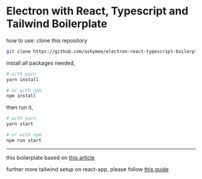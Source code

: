 # Electron with React, Typescript and Tailwind Boilerplate

how to use:
clone this repository

```bash
git clone https://github.com/ashymee/electron-react-typescript-boilerplate.git && cd electron-react-typescript-boilerplate
```

install all packages needed,

```bash
# with yarn
yarn install

# or with npm
npm install
```

then run it,

```bash
# with yarn
yarn start

# or with npm
npm run start
```

---

this boilerplate based on [this article](https://www.electronforge.io/guides/framework-integration/react-with-typescript)

further more tailwind setup on react-app, please follow [this guide](https://tailwindcss.com/docs/guides/create-react-app)
